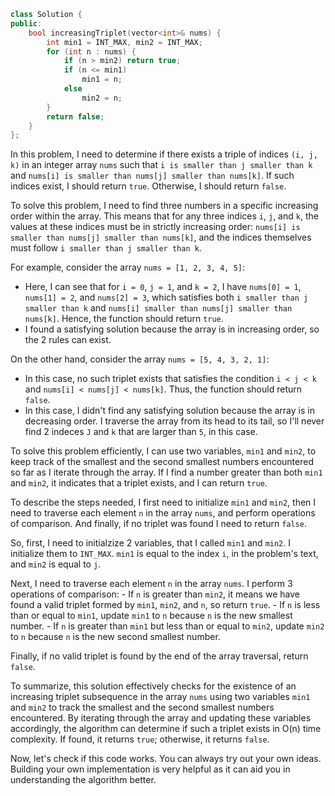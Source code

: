 ```cpp
class Solution {
public:
    bool increasingTriplet(vector<int>& nums) {
        int min1 = INT_MAX, min2 = INT_MAX;
        for (int n : nums) {
            if (n > min2) return true;
            if (n <= min1)
                min1 = n;
            else
                min2 = n;
        }
        return false;
    }
};
```
In this problem, I need to determine if there exists a triple of indices `(i, j, k)` in an integer array `nums` such that `i is smaller than j smaller than k` and `nums[i] is smaller than nums[j] smaller than nums[k]`. If such indices exist, I should return `true`. Otherwise, I should return `false`.

To solve this problem, I need to find three numbers in a specific increasing order within the array. This means that for any three indices `i`, `j`, and `k`, the values at these indices must be in strictly increasing order: `nums[i] is smaller than nums[j] smaller than nums[k]`, and the indices themselves must follow `i smaller than j smaller than k`.

For example, consider the array `nums = [1, 2, 3, 4, 5]`:
- Here, I can see that for `i = 0`, `j = 1`, and `k = 2`, I have `nums[0] = 1`, `nums[1] = 2`, and `nums[2] = 3`, which satisfies both `i smaller than j smaller than k` and `nums[i] smaller than nums[j] smaller than nums[k]`. Hence, the function should return `true`.
- I found a satisfying solution because the array is in increasing order, so the 2 rules can exist.

On the other hand, consider the array `nums = [5, 4, 3, 2, 1]`:
- In this case, no such triplet exists that satisfies the condition `i < j < k` and `nums[i] < nums[j] < nums[k]`. Thus, the function should return `false`.
- In this case, I didn't find any satisfying solution because the array is in decreasing order. I traverse the array from its head to its tail, so I'll never find 2 indeces `J` and `k` that are larger than `5`, in this case.

To solve this problem efficiently, I can use two variables, `min1` and `min2`, to keep track of the smallest and the second smallest numbers encountered so far as I iterate through the array. If I find a number greater than both `min1` and `min2`, it indicates that a triplet exists, and I can return `true`.

To describe the steps needed, I first need to initialize `min1` and `min2`, then I need to traverse each element `n` in the array `nums`, and perform operations of comparison. And finally, if no triplet was found I need to return `false`.

So, first, I need to initialzize 2 variables, that I called `min1` and `min2`. I initialize them to `INT_MAX`. `min1` is equal to the index `i`, in the problem's text, and `min2` is equal to `j`.

Next, I need to traverse each element `n` in the array `nums`. I perform 3 operations of comparison:
    - If `n` is greater than `min2`, it means we have found a valid triplet formed by `min1`, `min2`, and `n`, so return `true`.
    - If `n` is less than or equal to `min1`, update `min1` to `n` because `n` is the new smallest number.
    - If `n` is greater than `min1` but less than or equal to `min2`, update `min2` to `n` because `n` is the new second smallest number.

Finally, if no valid triplet is found by the end of the array traversal, return `false`.

To summarize, this solution effectively checks for the existence of an increasing triplet subsequence in the array `nums` using two variables `min1` and `min2` to track the smallest and the second smallest numbers encountered. By iterating through the array and updating these variables accordingly, the algorithm can determine if such a triplet exists in O(n) time complexity. If found, it returns `true`; otherwise, it returns `false`.

Now, let's check if this code works. You can always try out your own ideas. Building your own implementation is very helpful as it can aid you in understanding the algorithm better.